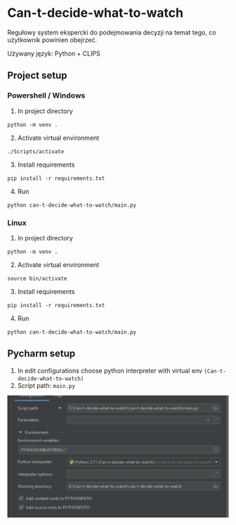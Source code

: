 # Can-t-decide-what-to-watch
Regułowy system ekspercki do podejmowania decyzji na temat tego, co użytkownik powinien obejrzeć.

Używany język: Python + CLIPS



## Project setup
### Powershell / Windows

1. In project directory
```
python -m venv .
```
2. Activate virtual environment
```
./Scripts/activate
```

3. Install requirements
```
pip install -r requirements.txt
```

4. Run
```
python can-t-decide-what-to-watch/main.py
```

### Linux

1. In project directory
```
python -m venv .
```
2. Activate virtual environment
```
source bin/activate
```

3. Install requirements
```
pip install -r requirements.txt
```

4. Run
```
python can-t-decide-what-to-watch/main.py
```

## Pycharm setup
1. In edit configurations choose python interpreter with virtual env ```(Can-t-decide-what-to-watch)```
2. Script path: ```main.py```

![img.png](img.png)



